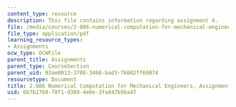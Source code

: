 ```yaml
---
content_type: resource
description: This file contains information regarding assignment 4.
file: /media/courses/2-086-numerical-computation-for-mechanical-engineers-fall-2014/6b7b176878f1d3894e6e3fad47b9ba47_MIT2_086F14_Assignment_4.pdf
file_type: application/pdf
learning_resource_types:
- Assignments
ocw_type: OCWFile
parent_title: Assignments
parent_type: CourseSection
parent_uid: 93ae0013-3708-3468-bad3-76082ff69074
resourcetype: Document
title: 2.086 Numerical Computation for Mechanical Engineers, Assignment 4
uid: 6b7b1768-78f1-d389-4e6e-3fad47b9ba47
---
```

